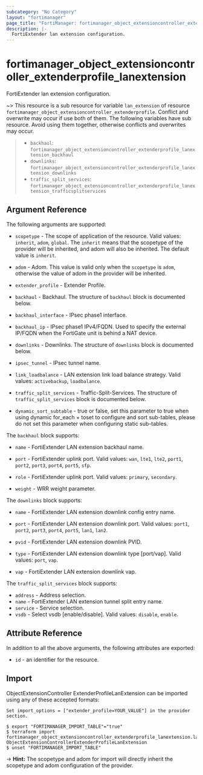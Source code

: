 ```yaml
---
subcategory: "No Category"
layout: "fortimanager"
page_title: "FortiManager: fortimanager_object_extensioncontroller_extenderprofile_lanextension"
description: |-
  FortiExtender lan extension configuration.
---
```


# fortimanager_object_extensioncontroller_extenderprofile_lanextension
FortiExtender lan extension configuration.

~> This resource is a sub resource for variable `lan_extension` of resource `fortimanager_object_extensioncontroller_extenderprofile`. Conflict and overwrite may occur if use both of them.
The following variables have sub resource. Avoid using them together, otherwise conflicts and overwrites may occur.
>- `backhaul`: `fortimanager_object_extensioncontroller_extenderprofile_lanextension_backhaul`
>- `downlinks`: `fortimanager_object_extensioncontroller_extenderprofile_lanextension_downlinks`
>- `traffic_split_services`: `fortimanager_object_extensioncontroller_extenderprofile_lanextension_trafficsplitservices`



## Argument Reference


The following arguments are supported:

* `scopetype` - The scope of application of the resource. Valid values: `inherit`, `adom`, `global`. The `inherit` means that the scopetype of the provider will be inherited, and adom will also be inherited. The default value is `inherit`.
* `adom` - Adom. This value is valid only when the `scopetype` is `adom`, otherwise the value of adom in the provider will be inherited.
* `extender_profile` - Extender Profile.

* `backhaul` - Backhaul. The structure of `backhaul` block is documented below.
* `backhaul_interface` - IPsec phase1 interface.
* `backhaul_ip` - IPsec phase1 IPv4/FQDN. Used to specify the external IP/FQDN when the FortiGate unit is behind a NAT device.
* `downlinks` - Downlinks. The structure of `downlinks` block is documented below.
* `ipsec_tunnel` - IPsec tunnel name.
* `link_loadbalance` - LAN extension link load balance strategy. Valid values: `activebackup`, `loadbalance`.

* `traffic_split_services` - Traffic-Split-Services. The structure of `traffic_split_services` block is documented below.
* `dynamic_sort_subtable` - true or false, set this parameter to true when using dynamic for_each + toset to configure and sort sub-tables, please do not set this parameter when configuring static sub-tables.

The `backhaul` block supports:

* `name` - FortiExtender LAN extension backhaul name.
* `port` - FortiExtender uplink port. Valid values: `wan`, `lte1`, `lte2`, `port1`, `port2`, `port3`, `port4`, `port5`, `sfp`.

* `role` - FortiExtender uplink port. Valid values: `primary`, `secondary`.

* `weight` - WRR weight parameter.

The `downlinks` block supports:

* `name` - FortiExtender LAN extension downlink config entry name.
* `port` - FortiExtender LAN extension downlink port. Valid values: `port1`, `port2`, `port3`, `port4`, `port5`, `lan1`, `lan2`.

* `pvid` - FortiExtender LAN extension downlink PVID.
* `type` - FortiExtender LAN extension downlink type [port/vap]. Valid values: `port`, `vap`.

* `vap` - FortiExtender LAN extension downlink vap.

The `traffic_split_services` block supports:

* `address` - Address selection.
* `name` - FortiExtender LAN extension tunnel split entry name.
* `service` - Service selection.
* `vsdb` - Select vsdb [enable/disable]. Valid values: `disable`, `enable`.



## Attribute Reference

In addition to all the above arguments, the following attributes are exported:
* `id` - an identifier for the resource.

## Import

ObjectExtensionController ExtenderProfileLanExtension can be imported using any of these accepted formats:
```
Set import_options = ["extender_profile=YOUR_VALUE"] in the provider section.

$ export "FORTIMANAGER_IMPORT_TABLE"="true"
$ terraform import fortimanager_object_extensioncontroller_extenderprofile_lanextension.labelname ObjectExtensionControllerExtenderProfileLanExtension
$ unset "FORTIMANAGER_IMPORT_TABLE"
```
-> **Hint:** The scopetype and adom for import will directly inherit the scopetype and adom configuration of the provider.
